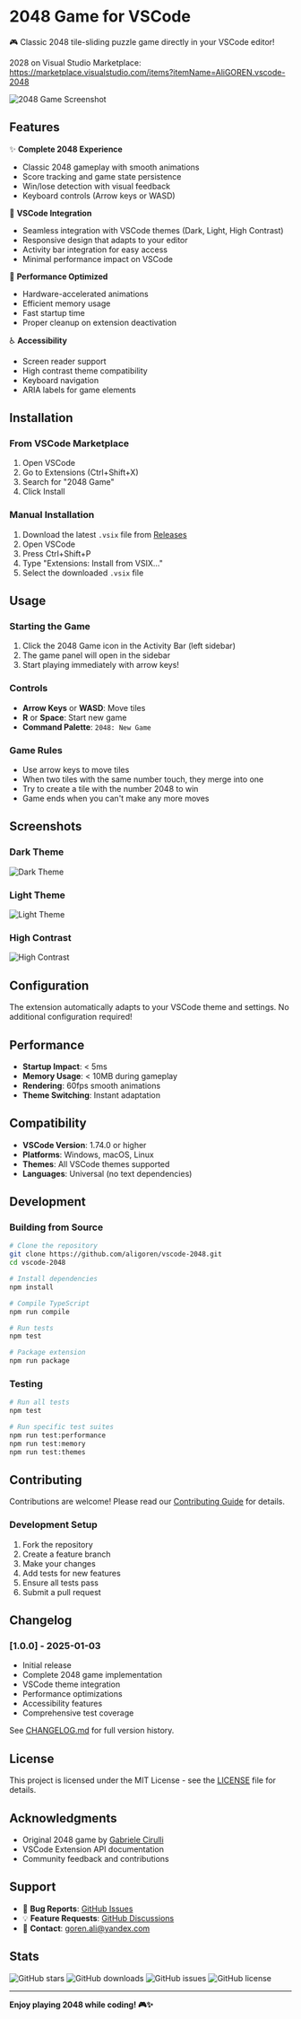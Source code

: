 # 2048 Game for VSCode

🎮 Classic 2048 tile-sliding puzzle game directly in your VSCode editor!

2028 on Visual Studio Marketplace: https://marketplace.visualstudio.com/items?itemName=AliGOREN.vscode-2048

![2048 Game Screenshot](/images/screenshot.png)

## Features

✨ **Complete 2048 Experience**
- Classic 2048 gameplay with smooth animations
- Score tracking and game state persistence
- Win/lose detection with visual feedback
- Keyboard controls (Arrow keys or WASD)

🎨 **VSCode Integration**
- Seamless integration with VSCode themes (Dark, Light, High Contrast)
- Responsive design that adapts to your editor
- Activity bar integration for easy access
- Minimal performance impact on VSCode

🚀 **Performance Optimized**
- Hardware-accelerated animations
- Efficient memory usage
- Fast startup time
- Proper cleanup on extension deactivation

♿ **Accessibility**
- Screen reader support
- High contrast theme compatibility
- Keyboard navigation
- ARIA labels for game elements

## Installation

### From VSCode Marketplace
1. Open VSCode
2. Go to Extensions (Ctrl+Shift+X)
3. Search for "2048 Game"
4. Click Install

### Manual Installation
1. Download the latest `.vsix` file from [Releases](https://github.com/aligoren/vscode-2048/releases)
2. Open VSCode
3. Press Ctrl+Shift+P
4. Type "Extensions: Install from VSIX..."
5. Select the downloaded `.vsix` file

## Usage

### Starting the Game
1. Click the 2048 Game icon in the Activity Bar (left sidebar)
2. The game panel will open in the sidebar
3. Start playing immediately with arrow keys!

### Controls
- **Arrow Keys** or **WASD**: Move tiles
- **R** or **Space**: Start new game
- **Command Palette**: `2048: New Game`

### Game Rules
- Use arrow keys to move tiles
- When two tiles with the same number touch, they merge into one
- Try to create a tile with the number 2048 to win
- Game ends when you can't make any more moves

## Screenshots

### Dark Theme
![Dark Theme](/images/screenshot_dark.png)

### Light Theme  
![Light Theme](/images/screenshot.png)

### High Contrast
![High Contrast](/images/screenshot_high_constract.png)

## Configuration

The extension automatically adapts to your VSCode theme and settings. No additional configuration required!

## Performance

- **Startup Impact**: < 5ms
- **Memory Usage**: < 10MB during gameplay
- **Rendering**: 60fps smooth animations
- **Theme Switching**: Instant adaptation

## Compatibility

- **VSCode Version**: 1.74.0 or higher
- **Platforms**: Windows, macOS, Linux
- **Themes**: All VSCode themes supported
- **Languages**: Universal (no text dependencies)

## Development

### Building from Source
```bash
# Clone the repository
git clone https://github.com/aligoren/vscode-2048.git
cd vscode-2048

# Install dependencies
npm install

# Compile TypeScript
npm run compile

# Run tests
npm test

# Package extension
npm run package
```

### Testing
```bash
# Run all tests
npm test

# Run specific test suites
npm run test:performance
npm run test:memory
npm run test:themes
```

## Contributing

Contributions are welcome! Please read our [Contributing Guide](CONTRIBUTING.md) for details.

### Development Setup
1. Fork the repository
2. Create a feature branch
3. Make your changes
4. Add tests for new features
5. Ensure all tests pass
6. Submit a pull request

## Changelog

### [1.0.0] - 2025-01-03
- Initial release
- Complete 2048 game implementation
- VSCode theme integration
- Performance optimizations
- Accessibility features
- Comprehensive test coverage

See [CHANGELOG.md](CHANGELOG.md) for full version history.

## License

This project is licensed under the MIT License - see the [LICENSE](LICENSE) file for details.

## Acknowledgments

- Original 2048 game by [Gabriele Cirulli](https://github.com/gabrielecirulli/2048)
- VSCode Extension API documentation
- Community feedback and contributions

## Support

- 🐛 **Bug Reports**: [GitHub Issues](https://github.com/aligoren/vscode-2048/issues)
- 💡 **Feature Requests**: [GitHub Discussions](https://github.com/aligoren/vscode-2048/discussions)
- 📧 **Contact**: goren.ali@yandex.com

## Stats

![GitHub stars](https://img.shields.io/github/stars/aligoren/vscode-2048)
![GitHub downloads](https://img.shields.io/visual-studio-marketplace/d/aligoren.vscode-2048)
![GitHub issues](https://img.shields.io/github/issues/aligoren/vscode-2048)
![GitHub license](https://img.shields.io/github/license/aligoren/vscode-2048)

---

**Enjoy playing 2048 while coding! 🎮✨**